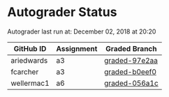 # Autograder Status
Autograder last run at: December 02, 2018 at 20:20

| GitHub ID | Assignment | Graded Branch |
|-----------|------------|---------------|
| ariedwards | a3 | [graded-97e2aa](https://github.com/Fall2018COMP401-001/a3-ariedwards/tree/graded-97e2aa) | 
| fcarcher | a3 | [graded-b0eef0](https://github.com/Fall2018COMP401-001/a3-fcarcher/tree/graded-b0eef0) | 
| wellermac1 | a6 | [graded-056a1c](https://github.com/Fall2018COMP401-001/a6-wellermac1/tree/graded-056a1c) | 
